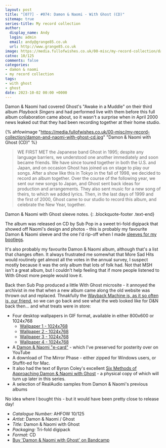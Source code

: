 ```yaml
---
layout: post
title: "[077] - #074: Damon & Naomi - With Ghost (CD)"
sitemap: true
series-title: My record collection
author:
  display_name: Andy
  login: admin
  email: andy@grange85.co.uk
  url: http://www.grange85.co.uk
image: https://media.fullofwishes.co.uk/00-misc/my-record-collection/damon-and-naomi-with-ghost-cd.jpg
catno: 10/125
comments: false
categories:
- damon & naomi
- my record collection
tags:
- with ghost
- ghost
date: 2023-10-02 00:00 +0000
---
```

Damon & Naomi had covered Ghost's "Awake in a Muddle" on their third album _Playback Singers_ and had performed live with them before this full album collaboration came about, so it wasn't a surprise when in April 2000 news leaked out that they had been recording together at their home studio.

{% ahfowimage "https://media.fullofwishes.co.uk/00-misc/my-record-collection/damon-and-naomi-with-ghost-cd.jpg" "Damon & Naomi with Ghost (CD)" %}

> WE FIRST MET the Japanese band Ghost in 1995; despite any language barriers, we understood one another immediately and soon became friends. We have since toured together in both the U.S. and Japan, and on occasion Ghost has joined us on stage to play our songs. After a show like this in Tokyo in the fall of 1998, we decided to record an album together. Over the course of the following year, we sent our new songs to Japan, and Ghost sent back ideas for production and arrangements. They also sent music for a new song of theirs, to which we added lyrics. Then, in the last days of 1999 and the first of 2000, Ghost came to our studio to record this album, and celebrate the New Year, together.

Damon & Naomi with Ghost sleeve notes.
{: .blockquote-footer .text-end}

The album was released on CD by Sub Pop in a sweet tri-fold digipack that showed off Naomi's design and photos - this is probably my favourite Damon & Naomi sleeve and the one I'd rip-off when I made [sleeves for my bootlegs](https://www.fullofwishes.co.uk/2021/05/14/audio-full-show-damon-and-naomi-london-2001/).

It's also probably my favourite Damon & Naomi album, although that's a list that changes often. It always frustrated me somewhat that More Sad Hits would routinely get almost all the votes in the annual survey, I suspect mostly because it was the only album that lots of folk had. Not that MSH isn't a great album, but I couldn't help feeling that if more people listened to With Ghost more people would love it.

Back then Sub Pop produced a little With Ghost microsite - it annoyed the archivist in me that when a new album came along the old website was thrown out and replaced. Thnakfully the [Wayback Machine is, as it so often is, our friend](http://web.archive.org/web/20001007144954/http://www.subpop.com/bands/damon+naomi/withghost/home.html), so we can go back and see what the web looked like for D&N back then... and what treats were in store:

 - Four desktop wallpapers in GIF format, available in either 800x600 or 1024x768 
   - [Wallpaper 1 - 1024x768](https://media.fullofwishes.co.uk/03-damon_and_naomi/pictures/damon-naomi-with-ghost-wallpaper-01-1024x768.gif)
   - [Wallpaper 2 - 1024x768](https://media.fullofwishes.co.uk/03-damon_and_naomi/pictures/damon-naomi-with-ghost-wallpaper-02-1024x768.gif)
   - [Wallpaper 3 - 1024x768](https://media.fullofwishes.co.uk/03-damon_and_naomi/pictures/damon-naomi-with-ghost-wallpaper-03-1024x768.gif)
   - [Wallpaper 4 - 1024x768](https://media.fullofwishes.co.uk/03-damon_and_naomi/pictures/damon-naomi-with-ghost-wallpaper-04-1024x768.gif)
 - A [Damon & Naomi "e-card"](https://youtu.be/Knz8vpsNRkU) - which I've preserved for posterity over on YouTube
 - A download of The Mirror Phase - either zipped for Windows users, or Stuffit-ed for Mac.
 - It also had the text of Byron Coley's excellent [Six Methods of Approaching Damon & Naomi with Ghost](http://web.archive.org/web/20001007144652/http://www.subpop.com/bands/damon+naomi/withghost/chapter1.html) - a physical copy of which will turn up later in this series.
 - A selection of RealAudio samples from Damon & Naomi's previous albums

 No idea where I bought this - but it would have been pretty close to release day!

  - *Catalogue Number:* AHFOW 10/125
  - *Artist:* Damon & Naomi / Ghost
  - *Title:* Damon & Naomi with Ghost
  - *Packaging:* Tri-fold digipack
  - *Format:* CD
  - [Buy 'Damon & Naomi with Ghost' on Bandcamp](https://damonandnaomi.bandcamp.com/album/damon-naomi-with-ghost)
